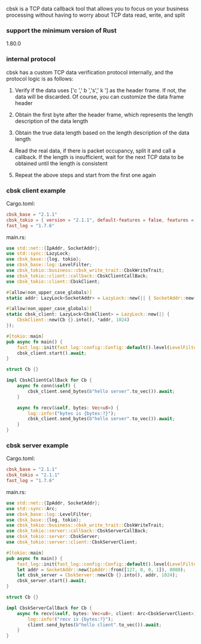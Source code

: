 cbsk is a TCP data callback tool that allows you to focus on your business processing without having to worry about TCP
data read, write, and split

### support the minimum version of Rust

1.80.0

### internal protocol

cbsk has a custom TCP data verification protocol internally, and the protocol logic is as follows:

1. Verify if the data uses ['c ',' b ','s',' k '] as the header frame. If not, the data will be discarded. Of course,
   you can customize the data frame header

2. Obtain the first byte after the header frame, which represents the length description of the data length

3. Obtain the true data length based on the length description of the data length

4. Read the real data, if there is packet occupancy, split it and call a callback. If the length is insufficient, wait
   for the next TCP data to be obtained until the length is consistent

5. Repeat the above steps and start from the first one again

### cbsk client example

Cargo.toml:

```toml
cbsk_base = "2.1.1"
cbsk_tokio = { version = "2.1.1", default-features = false, features = ["client"] }
fast_log = "1.7.6"
```

main.rs:

```rust
use std::net::{IpAddr, SocketAddr};
use std::sync::LazyLock;
use cbsk_base::{log, tokio};
use cbsk_base::log::LevelFilter;
use cbsk_tokio::business::cbsk_write_trait::CbskWriteTrait;
use cbsk_tokio::client::callback::CbskClientCallBack;
use cbsk_tokio::client::CbskClient;

#[allow(non_upper_case_globals)]
static addr: LazyLock<SocketAddr> = LazyLock::new(|| { SocketAddr::new(IpAddr::from([127, 0, 0, 1]), 8080) });

#[allow(non_upper_case_globals)]
static cbsk_client: LazyLock<CbskClient> = LazyLock::new(|| {
    CbskClient::new(Cb {}.into(), *addr, 1024)
});

#[tokio::main]
pub async fn main() {
    fast_log::init(fast_log::config::Config::default().level(LevelFilter::Info).console()).unwrap();
    cbsk_client.start().await;
}

struct Cb {}

impl CbskClientCallBack for Cb {
    async fn conn(&self) {
        cbsk_client.send_bytes(b"hello server".to_vec()).await;
    }

    async fn recv(&self, bytes: Vec<u8>) {
        log::info!("bytes is {bytes:?}");
        cbsk_client.send_bytes(b"hello server".to_vec()).await;
    }
}
```

### cbsk server example

Cargo.toml:

```toml
cbsk_base = "2.1.1"
cbsk_tokio = "2.1.1"
fast_log = "1.7.6"
```

main.rs:

```rust
use std::net::{IpAddr, SocketAddr};
use std::sync::Arc;
use cbsk_base::log::LevelFilter;
use cbsk_base::{log, tokio};
use cbsk_tokio::business::cbsk_write_trait::CbskWriteTrait;
use cbsk_tokio::server::callback::CbskServerCallBack;
use cbsk_tokio::server::CbskServer;
use cbsk_tokio::server::client::CbskServerClient;

#[tokio::main]
pub async fn main() {
    fast_log::init(fast_log::config::Config::default().level(LevelFilter::Info).console()).unwrap();
    let addr = SocketAddr::new(IpAddr::from([127, 0, 0, 1]), 8080);
    let cbsk_server = CbskServer::new(Cb {}.into(), addr, 1024);
    cbsk_server.start().await;
}

struct Cb {}

impl CbskServerCallBack for Cb {
    async fn recv(&self, bytes: Vec<u8>, client: Arc<CbskServerClient>) {
        log::info!("recv is {bytes:?}");
        client.send_bytes(b"hello client".to_vec()).await;
    }
}
```
